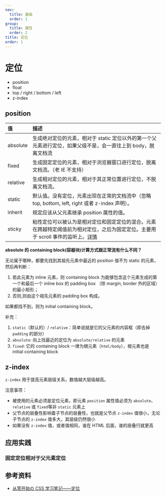 ```yaml
---
nav:
  title: 基础
  order: 1
group:
  title: 属性
  order: 2
title: 定位
order: 1
---
```


# 定位

- position
- float
- top / right / bottom / left
- z-index

## position

| 值       | 描述                                                                                                                                                                                                                                         |
| :------- | :------------------------------------------------------------------------------------------------------------------------------------------------------------------------------------------------------------------------------------------- |
| absolute | 生成绝对定位的元素，相对于 static 定位以外的第一个父元素进行定位，如果父级不是，会一直往上到 body，脱离文档流                                                                                                                                |
| fixed    | 生成固定定位的元素，相对于浏览器窗口进行定位，脱离文档流。（老 IE 不支持）                                                                                                                                                                   |
| relative | 生成相对定位的元素，相对于其正常位置进行定位，不脱离文档流。                                                                                                                                                                                 |
| static   | 默认值。没有定位，元素出现在正常的文档流中（忽略 top, bottom, left, right 或者 z-index 声明）。                                                                                                                                              |
| inherit  | 规定应该从父元素继承 position 属性的值。                                                                                                                                                                                                     |
| sticky   | 粘性定位可以被认为是相对定位和固定定位的混合。元素在跨越特定阈值前为相对定位，之后为固定定位。主要用于 scroll 事件的监听上。[详情](https://link.juejin.im/?target=https%3A%2F%2Fdeveloper.mozilla.org%2Fzh-CN%2Fdocs%2FWeb%2FCSS%2Fposition) |

**absolute 的 containing block(容器块)计算方式跟正常流有什么不同？**

无论属于哪种，都要先找到其祖先元素中最近的 position 值不为 static 的元素，然后再判断：

1. 若此元素为 inline 元素，则 containing block 为能够包含这个元素生成的第一个和最后一个 inline box 的 padding box （除 margin, border 外的区域）的最小矩形；
2. 否则,则由这个祖先元素的 padding box 构成。

如果都找不到，则为 initial containing block。

补充：

1. `static`（默认的）/ `relative`：简单说就是它的父元素的内容框（即去掉 `padding` 的部分）
2. `absolute`: 向上找最近的定位为 `absolute/relative` 的元素
3. `fixed`: 它的 containing block 一律为根元素（`html/body`），根元素也是 initial containing block

## z-index

`z-index` 用于提高元素层级关系，数值越大层级越高。

注意事项：

- 被使用的元素必须是定位元素，即元素 `position` 属性值必须为 `absolute`、`relative` 或 `fixed`等非 `static` 元素上
- 父节点的层叠性影响着子节点的层叠性，也就是父节点 `z-index` 值很小，无论子节点的 `z-index` 值多大，其层级仍然很小
- 如果没有 `z-index` 值，或者值相同，谁在 HTML 后面，谁的层叠行就更高

## 应用实践

### 固定定位相对于父元素定位

## 参考资料

- [从零开始の CSS 学习笔记——定位](https://juejin.im/post/6859685615269576718)
